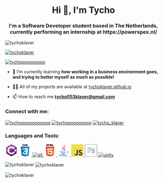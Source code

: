 <h1 align="center">Hi 👋, I'm Tycho</h1>
<h3 align="center">I'm a Software Developer student based in The Netherlands, currently performing an internship at https://powerspex.nl/</h3>

<p align="left"> <img src="https://komarev.com/ghpvc/?username=tychoklaver&label=Profile%20views&color=0e75b6&style=flat" alt="tychoklaver" /> </p>

<p align="left"> <a href="https://github.com/ryo-ma/github-profile-trophy"><img src="https://github-profile-trophy.vercel.app/?username=tychoklaver" alt="tychoklaver" /></a> </p>

<p align="left"> <a href="https://twitter.com/tychoooooooooo" target="blank"><img src="https://img.shields.io/twitter/follow/tychoooooooooo?logo=twitter&style=for-the-badge" alt="tychoooooooooo" /></a> </p>

- 🌱 I’m currently learning **how working in a business environment goes, and trying to better myself as much as possible!**

- 👨‍💻 All of my projects are available at [tychoklaver.github.io](tychoklaver.github.io)

- 📫 How to reach me **tycho053klaver@gmail.com**

<h3 align="left">Connect with me:</h3>
<p align="left">
<a href="https://codepen.io/tychoooooooooooo" target="blank"><img align="center" src="https://raw.githubusercontent.com/rahuldkjain/github-profile-readme-generator/master/src/images/icons/Social/codepen.svg" alt="tychoooooooooooo" height="30" width="40" /></a>
<a href="https://twitter.com/tychoooooooooo" target="blank"><img align="center" src="https://raw.githubusercontent.com/rahuldkjain/github-profile-readme-generator/master/src/images/icons/Social/twitter.svg" alt="tychoooooooooo" height="30" width="40" /></a>
<a href="https://instagram.com/tycho_klaver" target="blank"><img align="center" src="https://raw.githubusercontent.com/rahuldkjain/github-profile-readme-generator/master/src/images/icons/Social/instagram.svg" alt="tycho_klaver" height="30" width="40" /></a>
</p>

<h3 align="left">Languages and Tools:</h3>
<p align="left"> <a href="https://www.w3schools.com/cs/" target="_blank" rel="noreferrer"> <img src="https://raw.githubusercontent.com/devicons/devicon/master/icons/csharp/csharp-original.svg" alt="csharp" width="40" height="40"/> </a> <a href="https://www.w3schools.com/css/" target="_blank" rel="noreferrer"> <img src="https://raw.githubusercontent.com/devicons/devicon/master/icons/css3/css3-original-wordmark.svg" alt="css3" width="40" height="40"/> </a> <a href="https://git-scm.com/" target="_blank" rel="noreferrer"> <img src="https://www.vectorlogo.zone/logos/git-scm/git-scm-icon.svg" alt="git" width="40" height="40"/> </a> <a href="https://www.w3.org/html/" target="_blank" rel="noreferrer"> <img src="https://raw.githubusercontent.com/devicons/devicon/master/icons/html5/html5-original-wordmark.svg" alt="html5" width="40" height="40"/> </a> <a href="https://www.java.com" target="_blank" rel="noreferrer"> <img src="https://raw.githubusercontent.com/devicons/devicon/master/icons/java/java-original.svg" alt="java" width="40" height="40"/> </a> <a href="https://developer.mozilla.org/en-US/docs/Web/JavaScript" target="_blank" rel="noreferrer"> <img src="https://raw.githubusercontent.com/devicons/devicon/master/icons/javascript/javascript-original.svg" alt="javascript" width="40" height="40"/> </a> <a href="https://www.photoshop.com/en" target="_blank" rel="noreferrer"> <img src="https://raw.githubusercontent.com/devicons/devicon/master/icons/photoshop/photoshop-line.svg" alt="photoshop" width="40" height="40"/> </a> <a href="https://unity.com/" target="_blank" rel="noreferrer"> <img src="https://www.vectorlogo.zone/logos/unity3d/unity3d-icon.svg" alt="unity" width="40" height="40"/> </a> </p>

<p><img align="left" src="https://github-readme-stats.vercel.app/api/top-langs?username=tychoklaver&show_icons=true&locale=en&layout=compact" alt="tychoklaver" /></p>

<p>&nbsp;<img align="center" src="https://github-readme-stats.vercel.app/api?username=tychoklaver&show_icons=true&locale=en" alt="tychoklaver" /></p>

<p><img align="center" src="https://github-readme-streak-stats.herokuapp.com/?user=tychoklaver&" alt="tychoklaver" /></p>

